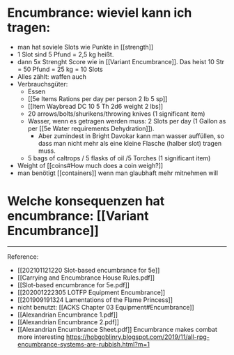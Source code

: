 # Encumbrance: wieviel kann ich tragen: 
- man hat soviele Slots wie Punkte in [[strength]]
- 1 Slot sind 5 Pfund =  2,5 kg heißt.
- dann 5x Strenght Score wie in  [[Variant Encumbrance]]. Das heist 10 Str = 50 Pfund = 25 kg = 10 Slots
- Alles zählt: waffen auch
- Verbrauchsgüter:
	- Essen
	- [[5e Items Rations per day per person 2 lb 5 sp]]
	- [[Item Waybread DC 10 5 Th 2d6 weight 2 lbs]]
	-   20 arrows/bolts/shurikens/throwing knives (1 significant item)
	- Wasser, wenn es getragen werden muss: 2 Slots per day (1 Gallon as per [[5e Water requirements Dehydration]]). 
		- Aber zumindest in Bright Davokar kann man  wasser auffüllen, so dass man nicht mehr als eine kleine Flasche (halber slot) tragen muss.
	-   5 bags of caltrops / 5 flasks of oil /5 Torches (1 significant item)
- Weight of [[coins#How much does a coin weigh?]] 
- man benötigt [[containers]] wenn man glaubhaft mehr mitnehmen will

# Welche konsequenzen hat encumbrance: [[Variant Encumbrance]]


---
Reference: 

- [[202101121220 Slot-based encumbrance for 5e]]
- [[Carrying and Encumbrance House Rules.pdf]]
- [[Slot-based encumbrance for 5e.pdf]]
- [[202001222305 LOTFP Equipment Encumbrance]]
- [[201909191324 Lamentations of the Flame Princess]]
- nicht benutzt: [[ACKS Chapter 03 Equipment#Encumbrance]]
- [[Alexandrian Encumbrance 1.pdf]]
- [[Alexandrian Encumbrance 2.pdf]]
- [[Alexandrian Encumbrance Sheet.pdf]]
Encumbrance makes combat more interesting
https://hobgoblinry.blogspot.com/2019/11/all-rpg-encumbrance-systems-are-rubbish.html?m=1
